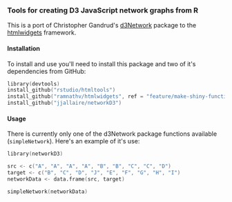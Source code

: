 
### Tools for creating D3 JavaScript network graphs from R

This is a port of Christopher Gandrud's [d3Network](http://christophergandrud.github.io/d3Network/) package to the [htmlwidgets](https://github.com/ramnathv/htmlwidgets) framework. 

#### Installation

To install and use you'll need to install this package and two of it's dependencies from GitHub:

```S
library(devtools)
install_github("rstudio/htmltools")
install_github("ramnathv/htmlwidgets", ref = "feature/make-shiny-functions")
install_github("jjallaire/networkD3")
```

#### Usage

There is currently only one of the d3Network package functions available (`simpleNetwork`). Here's an example of it's use:

```S
library(networkD3)

src <- c("A", "A", "A", "A", "B", "B", "C", "C", "D")
target <- c("B", "C", "D", "J", "E", "F", "G", "H", "I")
networkData <- data.frame(src, target)

simpleNetwork(networkData)
```



